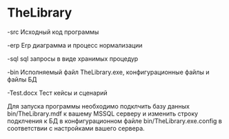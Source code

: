 TheLibrary
==========

-src
Исходный код программы 

-erp
Erp диаграмма и процесс нормализации

-sql
sql запросы в виде хранимых процедур

-bin
Исполняемый файл TheLibrary.exe, конфигурационные файлы и файлы БД

-Test.docx
Тест кейсы и сценарий

Для запуска программы необходимо подклчить базу данных bin/TheLibrary.mdf к вашему MSSQL серверу 
и изменить строку подклчения к БД в конфигурационном файле bin/TheLibrary.exe.config в соответствии с настройками вашего сервера.


